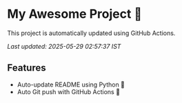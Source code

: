 # My Awesome Project 🚀

This project is automatically updated using GitHub Actions.

_Last updated: 2025-05-29 02:57:37 IST_

## Features
- Auto-update README using Python 🐍
- Auto Git push with GitHub Actions 🤖
